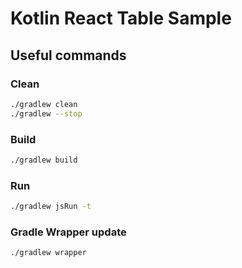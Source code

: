 # Kotlin React Table Sample

## Useful commands

### Clean

```sh
./gradlew clean
./gradlew --stop
```

### Build

```sh
./gradlew build
```

### Run

```sh
./gradlew jsRun -t
```

### Gradle Wrapper update

```sh
./gradlew wrapper
```

